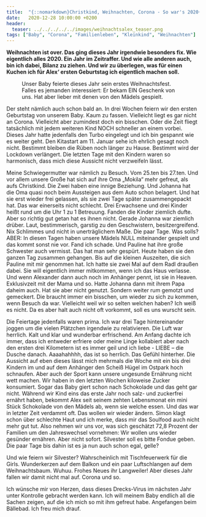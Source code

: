 ```yaml
---
title:  "{::nomarkdown}Christkind, Weihnachten, Corona - So war's 2020{:/}"
date:   2020-12-28 10:00:00 +0200
header:
  teaser: ../../../../../images/weihnachtsalex_teaser.png
tags: ["Baby", "Corona", "Familienleben", "Kleinkind", "Weihnachten"]
---
```


**Weihnachten ist over. Das ging dieses Jahr irgendwie besonders fix. Wie eigentlich alles 2020. Ein Jahr im Zeitraffer. Und wie alle anderen auch, bin ich dabei, Bilanz zu ziehen. Und wir zu überlegen, was für einen Kuchen ich für Alex‘ ersten Geburtstag ich eigentlich machen soll.**

<figure>
  <img src="../../../../../images/weihnachtsalex.png" alt="">
  <figcaption>Unser Baby feierte dieses Jahr sein erstes Weihnachtsfest. Falles es jemanden interessiert: Er bekam EIN Geschenk von uns. Hat aber lieber mit denen von den Mädels gespielt.</figcaption>
</figure> 

Der steht nämlich auch schon bald an. In drei Wochen feiern wir den ersten Geburtstag von unserem Baby. Kaum zu fassen. Vielleicht liegt es gar nicht an Corona. Vielleicht aber zumindest doch ein bisschen. Oder die Zeit fliegt tatsächlich mit jedem weiteren Kind NOCH schneller an einem vorbei. Dieses Jahr hatte jedenfalls den Turbo eingelegt und ich bin gespannt wie es weiter geht. Den Kitastart am 11. Januar sehe ich ehrlich gesagt noch nicht. Bestimmt bleiben die Rüben noch länger zu Hause. Bestimmt wird der Lockdown verlängert. Die letzten Tage mit den Kindern waren so harmonisch, dass mich diese Aussicht nicht verzweifeln lässt. 

Meine Schwiegermutter war nämlich zu Besuch. Vom 25.ten bis 27.ten. Und vor allem unsere Große hat sich auf ihre Oma „Mokila“ mehr gefreut, als aufs Christkind. Die Zwei haben eine innige Beziehung. Und Johanna hat die Oma quasi noch beim Aussteigen aus dem Auto schon belagert. Und hat sie erst wieder frei gelassen, als sie zwei Tage später zusammengepackt hat. Das war einerseits nicht schlecht. Drei Erwachsene und drei Kinder heißt rund um die Uhr 1 zu 1 Betreuung. Fanden die Kinder ziemlich dufte. Aber so richtig gut getan hat es ihnen nicht. Gerade Johanna war ziemlich drüber. Laut, bestimmerisch, garstig zu den Geschwistern, besitzergreifend. Nix Schlimmes und nicht in unerträglichem Maße. Die paar Tage. Was solls? ABER: In diesen Tagen haben unsere Mädels NULL miteinander gespielt und das kommt sonst nie vor. Fand ich schade. Und Pauline hat ihre große Schwester auch vermisst. Das hat man sehr gespürt. Heute haben sie den ganzen Tag zusammen gehangen. Bis auf die kleinen Auszeiten, die sich Pauline mit mir genommen hat. Ich hatte sie zwei Mal auf dem Radl draußen dabei. Sie will eigentlich immer mitkommen, wenn ich das Haus verlasse. Und wenn Alexander dann auch noch im Anhänger pennt, ist sie in Heaven. Exklusivzeit mit der Mama und so. Hatte Johanna dann mit ihrem Papa daheim auch. Hat sie aber nicht genutzt. Sondern weiter rum gemotzt und gemeckert. Die braucht immer ein bisschen, um wieder zu sich zu kommen, wenn Besuch da war. Vielleicht weil wir so selten welchen haben? Ich weiß es nicht. Da es aber halt auch nicht oft vorkommt, soll es uns wurscht sein. 

Die Feiertage jedenfalls waren prima. Ich war drei Tage hintereinander joggen um die vielen Plätzchen irgendwie zu relativieren. Die Luft war herrlich. Kalt und klar und wunderbar erfrischend. Am Anfang dachte ich immer, dass ich entweder erfriere oder meine Linge kollabiert aber nach den ersten drei Kilometern ist es immer geil und ich liebe - LIEBE – die Dusche danach. Aaaahahhhh, das ist so herrlich. Das Gefühl hinterher. Die Aussicht auf eben dieses lässt mich mehrmals die Woche mit ein bis drei Kindern im und auf dem Anhänger den Scheiß Hügel im Ostpark hoch schnaufen. Aber auch der Sport kann unsere ungesunde Ernährung nicht wett machen. Wir haben in den letzten Wochen kiloweise Zucker konsumiert. Sogar das Baby giert schon nach Schokolade und das geht gar nicht. Während wir Kind eins das erste Jahr noch salz- und zuckerfrei ernährt haben, bekommt Alex seit seinem zehten Lebensmonat ein mini Stück Schokolade von den Mädels ab, wenn sie welche essen. Und das war in letzter Zeit verdammt oft. Das wollen wir wieder ändern. Simon klagt schon über schlechte Haut und ich merke, dass mir das Soulfood auch nicht mehr gut tut. Also nehmen wir uns vor, was sich geschätzt 72,8 Prozent der Familien um den Jahreswechsel vornehmen: Wir wollen uns wieder gesünder ernähren. Aber nicht sofort. Silvester soll es bitte Fondue geben. Die paar Tage bis dahin ist es ja nun auch schon egal, gelle?

Und wie feiern wir Silvester? Wahrscheinlich mit Tischfeuerwerk für die Girls. Wunderkerzen auf dem Balkon und ein paar Luftschlangen auf dem Weihnachtsbaum. Wuhuu. Frohes Neues ihr Langweiler! Aber dieses Jahr fallen wir damit nicht mal auf. Corona und so. 

Ich wünsche mir von Herzen, dass dieses Drecks-Virus im nächsten Jahr unter Kontrolle gebracht werden kann. Ich will meinem Baby endlich all die Sachen zeigen, auf die ich mich so mit ihm gefreut habe. Angefangen beim Bällebad. Ich freu mich drauf. 










 








 

   



















  












 






 





  


  






					 


 
 








